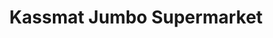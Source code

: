 ---
title: "Kassmat Jumbo Supermarket"
url: /nairobi/kassmat-jumbo-supermarket/
shop: Supermarkt
---
